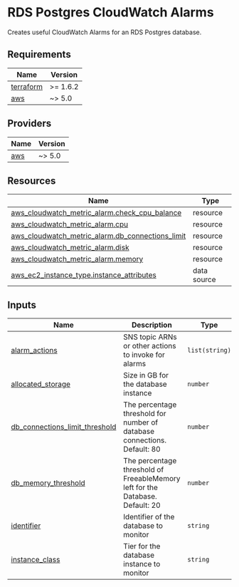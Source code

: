 # RDS Postgres CloudWatch Alarms

Creates useful CloudWatch Alarms for an RDS Postgres database.

<!-- BEGIN_TF_DOCS -->
## Requirements

| Name | Version |
|------|---------|
| <a name="requirement_terraform"></a> [terraform](#requirement\_terraform) | >= 1.6.2 |
| <a name="requirement_aws"></a> [aws](#requirement\_aws) | ~> 5.0 |

## Providers

| Name | Version |
|------|---------|
| <a name="provider_aws"></a> [aws](#provider\_aws) | ~> 5.0 |

## Resources

| Name | Type |
|------|------|
| [aws_cloudwatch_metric_alarm.check_cpu_balance](https://registry.terraform.io/providers/hashicorp/aws/latest/docs/resources/cloudwatch_metric_alarm) | resource |
| [aws_cloudwatch_metric_alarm.cpu](https://registry.terraform.io/providers/hashicorp/aws/latest/docs/resources/cloudwatch_metric_alarm) | resource |
| [aws_cloudwatch_metric_alarm.db_connections_limit](https://registry.terraform.io/providers/hashicorp/aws/latest/docs/resources/cloudwatch_metric_alarm) | resource |
| [aws_cloudwatch_metric_alarm.disk](https://registry.terraform.io/providers/hashicorp/aws/latest/docs/resources/cloudwatch_metric_alarm) | resource |
| [aws_cloudwatch_metric_alarm.memory](https://registry.terraform.io/providers/hashicorp/aws/latest/docs/resources/cloudwatch_metric_alarm) | resource |
| [aws_ec2_instance_type.instance_attributes](https://registry.terraform.io/providers/hashicorp/aws/latest/docs/data-sources/ec2_instance_type) | data source |

## Inputs

| Name | Description | Type | Default | Required |
|------|-------------|------|---------|:--------:|
| <a name="input_alarm_actions"></a> [alarm\_actions](#input\_alarm\_actions) | SNS topic ARNs or other actions to invoke for alarms | `list(string)` | `[]` | no |
| <a name="input_allocated_storage"></a> [allocated\_storage](#input\_allocated\_storage) | Size in GB for the database instance | `number` | n/a | yes |
| <a name="input_db_connections_limit_threshold"></a> [db\_connections\_limit\_threshold](#input\_db\_connections\_limit\_threshold) | The percentage threshold for number of database connections. Default: 80 | `number` | `80` | no |
| <a name="input_db_memory_threshold"></a> [db\_memory\_threshold](#input\_db\_memory\_threshold) | The percentage threshold of FreeableMemory left for the Database. Default: 20 | `number` | `20` | no |
| <a name="input_identifier"></a> [identifier](#input\_identifier) | Identifier of the database to monitor | `string` | n/a | yes |
| <a name="input_instance_class"></a> [instance\_class](#input\_instance\_class) | Tier for the database instance to monitor | `string` | n/a | yes |
<!-- END_TF_DOCS -->
